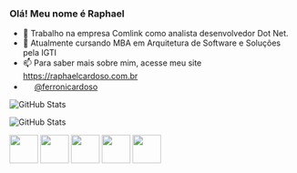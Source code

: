 ### Olá! Meu nome é Raphael

- 🔭 Trabalho na empresa Comlink como analista desenvolvedor Dot Net.
- 🌱 Atualmente cursando MBA em Arquitetura de Software e Soluções pela IGTI
- 📫 Para saber mais sobre mim, acesse meu site https://raphaelcardoso.com.br
- <a href="https://www.linkedin.com/in/ferronicardoso/" target="_blank"><img src="https://cdn.jsdelivr.net/gh/devicons/devicon/icons/linkedin/linkedin-original.svg" height="16" /></a> <a href="https://www.linkedin.com/in/ferronicardoso/" target="_blank">@ferronicardoso</a>

<!--![GitHub Stats](https://github-readme-stats.vercel.app/api?username=ferronicardoso&theme=github_dark)-->
![GitHub Stats](https://github-readme-stats.vercel.app/api?username=ferronicardoso&bg_color=000000&show_icons=true&title_color=fff700&border_radius=10&border_color=eefc68&text_color=FFFFFF&icon_color=eefc68) 

![GitHub Stats](https://github-readme-stats.vercel.app/api/top-langs/?username=ferronicardoso&bg_color=000000&border_radius=10&border_color=eefc68&text_color=FFFFFF&icon_color=eefc68&title_color=fff700)


<img src="https://cdn.jsdelivr.net/gh/devicons/devicon/icons/visualstudio/visualstudio-plain.svg" height="50" /> <img src="https://cdn.jsdelivr.net/gh/devicons/devicon/icons/dotnetcore/dotnetcore-original.svg" height="50" /> <img src="https://cdn.jsdelivr.net/gh/devicons/devicon/icons/angularjs/angularjs-original.svg" height="50" /> <img src="https://cdn.jsdelivr.net/gh/devicons/devicon/icons/jquery/jquery-plain-wordmark.svg" height="50" /> <img src="https://cdn.jsdelivr.net/gh/devicons/devicon/icons/docker/docker-original.svg" height="50" />
